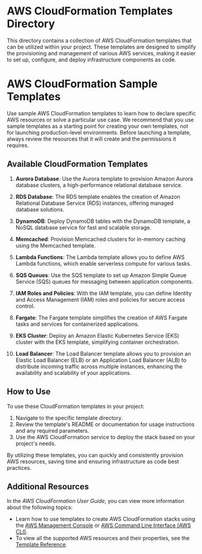 # AWS CloudFormation Templates Directory
This directory contains a collection of AWS CloudFormation templates that can be utilized within your project. These templates are designed to simplify the provisioning and management of various AWS services, making it easier to set up, configure, and deploy infrastructure components as code.

# AWS CloudFormation Sample Templates
Use sample AWS CloudFormation templates to learn how to declare specific AWS resources or solve a particular use case. We recommend that you use sample templates as a starting point for creating your own templates, not for launching production-level environments. Before launching a template, always review the resources that it will create and the permissions it requires.

## Available CloudFormation Templates
1. **Aurora Database**: Use the Aurora template to provision Amazon Aurora database clusters, a high-performance relational database service.

2. **RDS Database**: The RDS template enables the creation of Amazon Relational Database Service (RDS) instances, offering managed database solutions.

3. **DynamoDB**: Deploy DynamoDB tables with the DynamoDB template, a NoSQL database service for fast and scalable storage.

4. **Memcached**: Provision Memcached clusters for in-memory caching using the Memcached template.

5. **Lambda Functions**: The Lambda template allows you to define AWS Lambda functions, which enable serverless compute for various tasks.

6. **SQS Queues**: Use the SQS template to set up Amazon Simple Queue Service (SQS) queues for messaging between application components.

7. **IAM Roles and Policies**: With the IAM template, you can define Identity and Access Management (IAM) roles and policies for secure access control.

8. **Fargate**: The Fargate template simplifies the creation of AWS Fargate tasks and services for containerized applications.

9. **EKS Cluster**: Deploy an Amazon Elastic Kubernetes Service (EKS) cluster with the EKS template, simplifying container orchestration.

10. **Load Balancer**: The Load Balancer template allows you to provision an Elastic Load Balancer (ELB) or an Application Load Balancer (ALB) to distribute incoming traffic across multiple instances, enhancing the availability and scalability of your applications.


## How to Use
To use these CloudFormation templates in your project:

1. Navigate to the specific template directory.
2. Review the template's README or documentation for usage instructions and any required parameters.
3. Use the AWS CloudFormation service to deploy the stack based on your project's needs.

By utilizing these templates, you can quickly and consistently provision AWS resources, saving time and ensuring infrastructure as code best practices.

## Additional Resources
In the *AWS CloudFormation User Guide*, you can view more information about the following topics:

- Learn how to use templates to create AWS CloudFormation stacks using the [AWS Management Console](http://docs.aws.amazon.com/AWSCloudFormation/latest/UserGuide/cfn-console-create-stack.html) or [AWS Command Line Interface (AWS CLI)](http://docs.aws.amazon.com/AWSCloudFormation/latest/UserGuide/using-cfn-cli-creating-stack.html).
- To view all the supported AWS resources and their properties, see the [Template Reference](http://docs.aws.amazon.com/AWSCloudFormation/latest/UserGuide/template-reference.html).